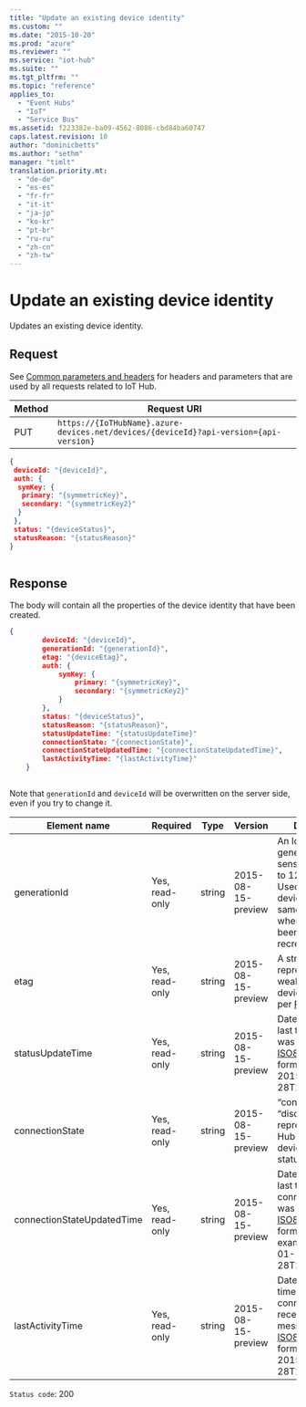 ```yaml
---
title: "Update an existing device identity"
ms.custom: ""
ms.date: "2015-10-20"
ms.prod: "azure"
ms.reviewer: ""
ms.service: "iot-hub"
ms.suite: ""
ms.tgt_pltfrm: ""
ms.topic: "reference"
applies_to: 
  - "Event Hubs"
  - "IoT"
  - "Service Bus"
ms.assetid: f223382e-ba09-4562-8086-cbd84ba60747
caps.latest.revision: 10
author: "dominicbetts"
ms.author: "sethm"
manager: "timlt"
translation.priority.mt: 
  - "de-de"
  - "es-es"
  - "fr-fr"
  - "it-it"
  - "ja-jp"
  - "ko-kr"
  - "pt-br"
  - "ru-ru"
  - "zh-cn"
  - "zh-tw"
---
```

# Update an existing device identity
Updates an existing device identity.  
  
## Request  
 See [Common parameters and headers](device-identities-rest.md#bk_common) for headers and parameters that are used by all requests related to IoT Hub.  
  
|Method|Request URI|  
|------------|-----------------|  
|PUT|`https://{IoTHubName}.azure-devices.net/devices/{deviceId}?api-version={api-version}`|  
  
```json  
{   
 deviceId: "{deviceId}",   
 auth: {   
  symKey: {   
   primary: "{symmetricKey}",   
   secondary: "{symmetricKey2}"   
  }   
 },   
 status: "{deviceStatus}",   
 statusReason: "{statusReason}"   
}  
  
```  
  
## Response  
 The body will contain all the properties of the device identity that have been created.  
  
```json  
{  
		deviceId: "{deviceId}",  
		generationId: "{generationId}",  
		etag: "{deviceEtag}",  
		auth: {  
			symKey: {  
				primary: "{symmetricKey}",  
				secondary: "{symmetricKey2}"  
			}  
		},  
		status: "{deviceStatus}",  
		statusReason: "{statusReason}",  
		statusUpdateTime: "{statusUpdateTime}"  
		connectionState: "{connectionState}",  
		connectionStateUpdatedTime: "{connectionStateUpdatedTime}",  
		lastActivityTime: "{lastActivityTime}"  
	}  
  
```  
  
 Note that `generationId` and `deviceId` will be overwritten on the server side, even if you try to change it.  
  
|Element name|Required|Type|Version|Description|  
|------------------|--------------|----------|-------------|-----------------|  
|generationId|Yes, read-only|string|2015-08-15-preview|An IoT hub-generated case-sensitive string (up to 128 char long). Used to distinguish devices with the same deviceId when they have been deleted and recreated.|  
|etag|Yes, read-only|string|2015-08-15-preview|A string representing a weak etag for the device identity, as per [RFC7232](https://tools.ietf.org/html/rfc7232).|  
|statusUpdateTime|Yes, read-only|string|2015-08-15-preview|Date and time of last time the status was updated. In [ISO8601](https://en.wikipedia.org/wiki/ISO_8601) datetime format in UTC, e.g. 2015-01-28T16:24:48.789Z|  
|connectionState|Yes, read-only|string|2015-08-15-preview|“connected” or “disconnected”, represents the IoT Hub view of the device connection status.|  
|connectionStateUpdatedTime|Yes, read-only|string|2015-08-15-preview|Date and time of last time the connection state was updated. In [ISO8601](https://en.wikipedia.org/wiki/ISO_8601) datetime format in UTC; for example, 2015-01-28T16:24:48.789Z|  
|lastActivityTime|Yes, read-only|string|2015-08-15-preview|Datetime of last time the device connected, received or sent a message. In [ISO8601](https://en.wikipedia.org/wiki/ISO_8601) datetime format in UTC, e.g. 2015-01-28T16:24:48.789Z|  
  
 `Status code`: 200